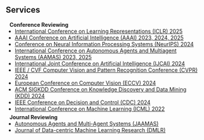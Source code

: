 ## Services

<h4 style="margin:0 10px 0;">Conference Reviewing</h4>

<ul style="margin:0 0 5px;">
  <li><a href="https://iclr.cc/" target="_blank" rel="noopener noreferrer"><autocolor>International Conference on Learning Representations (ICLR) 2025</autocolor></a></li>
  <li><a href="https://aaai.org/conference/aaai/" target="_blank" rel="noopener noreferrer"><autocolor>AAAI Conference on Artificial Intelligence (AAAI) 2023, 2024, 2025</autocolor></a></li>
  <li><a href="https://neurips.cc/" target="_blank" rel="noopener noreferrer"><autocolor>Conference on Neural Information Processing Systems (NeurIPS) 2024</autocolor></a></li>
  <li><a href="https://aamas2025.org/" target="_blank" rel="noopener noreferrer"><autocolor>International Conference on Autonomous Agents and Multiagent Systems (AAMAS) 2023, 2025</autocolor></a></li>
  <li><a href="https://ijcai24.org/" target="_blank" rel="noopener noreferrer"><autocolor>International Joint Conference on Artificial Intelligence (IJCAI) 2024</autocolor></a></li>
  <li><a href="https://cvpr.thecvf.com/" target="_blank" rel="noopener noreferrer"><autocolor>IEEE / CVF Computer Vision and Pattern Recognition Conference (CVPR) 2024</autocolor></a></li>
  <li><a href="https://eccv2024.ecva.net/" target="_blank" rel="noopener noreferrer"><autocolor>European Conference on Computer Vision (ECCV) 2024</autocolor></a></li>
  <li><a href="https://kdd2024.kdd.org/" target="_blank" rel="noopener noreferrer"><autocolor>ACM SIGKDD Conference on Knowledge Discovery and Data Mining (KDD) 2024</autocolor></a></li>
  <li><a href="https://cdc2024.ieeecss.org/" target="_blank" rel="noopener noreferrer"><autocolor>IEEE Conference on Decision and Control (CDC) 2024</autocolor></a></li>
  <li><a href="https://icml.cc/" target="_blank" rel="noopener noreferrer"><autocolor>International Conference on Machine Learning (ICML) 2022</autocolor></a></li>
</ul>

<h4 style="margin:0 10px 0;">Journal Reviewing</h4>

<ul style="margin:0 0 20px;">
  <li><a href="https://link.springer.com/journal/10458" target="_blank" rel="noopener noreferrer"><autocolor>Autonomous Agents and Multi-Agent Systems (JAAMAS)</autocolor></a></li>
  <li><a href="https://data.mlr.press/" target="_blank" rel="noopener noreferrer"><autocolor>Journal of Data-centric Machine Learning Research (DMLR)</autocolor></a></li>
</ul>

